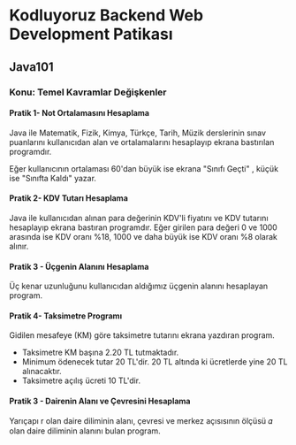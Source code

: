# Kodluyoruz Backend Web Development Patikası

## Java101

### Konu: Temel Kavramlar Değişkenler
#### Pratik 1- Not Ortalamasını Hesaplama

Java ile Matematik, Fizik, Kimya, Türkçe, Tarih, Müzik derslerinin sınav puanlarını kullanıcıdan alan ve ortalamalarını hesaplayıp ekrana bastırılan programdır.

Eğer kullanıcının ortalaması 60'dan büyük ise ekrana "Sınıfı Geçti" , küçük ise "Sınıfta Kaldı" yazar.

#### Pratik 2- KDV Tutarı Hesaplama

Java ile kullanıcıdan alınan para değerinin KDV'li fiyatını ve KDV tutarını hesaplayıp ekrana bastıran programdır. Eğer girilen para değeri 0 ve 1000 arasında ise KDV oranı %18, 1000 ve daha büyük ise KDV oranı %8 olarak alınır. 

#### Pratik 3 - Üçgenin Alanını Hesaplama

Üç kenar uzunluğunu kullanıcıdan aldığımız üçgenin alanını hesaplayan program.

#### Pratik 4- Taksimetre Programı

Gidilen mesafeye (KM) göre taksimetre tutarını ekrana yazdıran program.

- Taksimetre KM başına 2.20 TL tutmaktadır.
- Minimum ödenecek tutar 20 TL'dir. 20 TL altında ki ücretlerde yine 20 TL alınacaktır.
- Taksimetre açılış ücreti 10 TL'dir.

#### Pratik 3 - Dairenin Alanı ve Çevresini Hesaplama

Yarıçapı r olan daire diliminin alanı, çevresi ve merkez açısısının ölçüsü 𝛼 olan daire diliminin alanını bulan program.